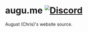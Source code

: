 # augu.me [![Discord](https://discordapp.com/api/guilds/382725233695522816/embed.png)](https://discord.gg/7TtMP2n)
August (Chris)'s website source.